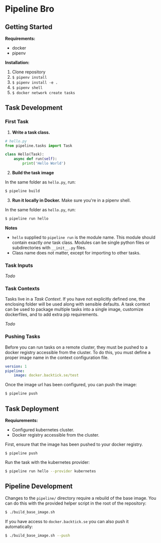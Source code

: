 # Pipeline Bro

## Getting Started

**Requirements:**
- docker
- pipenv


**Installation:**
1. Clone repository
1. `$ pipenv install`
1. `$ pipenv install -e .`
1. `$ pipenv shell`
1. `$ docker network create tasks`

## Task Development

### First Task

1. **Write a task class.**

```python
# hello.py
from pipeline.tasks import Task

class Hello(Task):
    async def run(self):
        print('Hello World')
```

2. **Build the task image**

In the same folder as `hello.py`, run:

```bash
$ pipeline build
```

3. **Run it locally in Docker.** Make sure you're in a pipenv shell.

In the same folder as `hello.py`, run:

```bash
$ pipeline run hello
```

**Notes**
- `hello` supplied to `pipeline run` is the module name. This module should contain exactly *one* task class. Modules can be single python files or subdirectories with `__init__.py` files.
- Class name does not matter, except for importing to other tasks.

### Task Inputs

*Todo*

### Task Contexts

Tasks live in a *Task Context*. If you have not explicitly defined one, the enclosing folder will be used along with sensible defaults. A task context can be used to package multiple tasks into a single image, customize dockerfiles, and to add extra pip requirements.

*Todo*

### Pushing Tasks

Before you can run tasks on a remote cluster, they must be pushed to a docker registry accessible from the cluster. To do this, you must define a proper image name in the context configuration file.

```yaml
version: 1
pipeline:
    image: docker.backtick.se/test
```

Once the image url has been configured, you can push the image:

```bash
$ pipeline push
```

## Task Deployment

**Requiurements:**
- Configured kubernetes cluster.
- Docker registry accessible from the cluster.

First, ensure that the image has been pushed to your docker registry.

```
$ pipeline push
```

Run the task with the kubernetes provider:

```bash
$ pipeline run hello --provider kubernetes
```

## Pipeline Development

Changes to the `pipeline/` directory require a rebuild of the base image. You can do this with the provided helper script in the root of the repository:

```bash
$ ./build_base_image.sh
```

If you have access to `docker.backtick.se` you can also push it automatically:

```bash
$ ./build_base_image.sh --push
```
